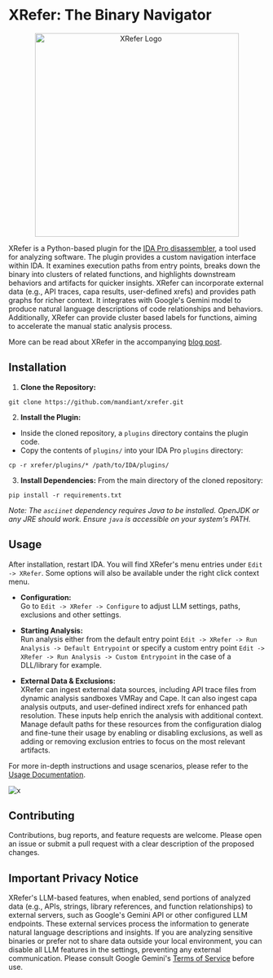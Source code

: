 # XRefer: The Binary Navigator

<p align="center">
  <img src="images/xrefer_logo_main.png" alt="XRefer Logo" width="400">
</p>


XRefer is a Python-based plugin for the [IDA Pro disassembler](https://hex-rays.com/ida-pro), a tool used for analyzing software. The plugin provides a custom navigation interface within IDA. It examines execution paths from entry points, breaks down the binary into clusters of related functions, and highlights downstream behaviors and artifacts for quicker insights. XRefer can incorporate external data (e.g., API traces, capa results, user-defined xrefs) and provides path graphs for richer context. It integrates with Google's Gemini model to produce natural language descriptions of code relationships and behaviors. Additionally, XRefer can provide cluster based labels for functions, aiming to accelerate the manual static analysis process.

More can be read about XRefer in the accompanying [blog post](https://cloud.google.com/blog/topics/threat-intelligence/xrefer-gemini-assisted-binary-navigator).

## Installation

1. **Clone the Repository:**
  ```
  git clone https://github.com/mandiant/xrefer.git
  ```

2. **Install the Plugin:**
- Inside the cloned repository, a `plugins` directory contains the plugin code.
- Copy the contents of `plugins/` into your IDA Pro `plugins` directory:
```
cp -r xrefer/plugins/* /path/to/IDA/plugins/
```

3. **Install Dependencies:**
From the main directory of the cloned repository:
  ```
  pip install -r requirements.txt
  ```

_Note: The `asciinet` dependency requires Java to be installed. OpenJDK or any JRE should work. Ensure `java` is accessible on your system's PATH._

## Usage

After installation, restart IDA. You will find XRefer's menu entries under `Edit -> XRefer`. Some options will also be available under the right click context menu.

- **Configuration:**  
Go to `Edit -> XRefer -> Configure` to adjust LLM settings, paths, exclusions and other settings.

- **Starting Analysis:**  
Run analysis either from the default entry point `Edit -> XRefer -> Run Analysis -> Default Entrypoint` or specify a custom entry point `Edit -> XRefer -> Run Analysis -> Custom Entrypoint` in the case of a DLL/library for example.

- **External Data & Exclusions:**  
XRefer can ingest external data sources, including API trace files from dynamic analysis sandboxes VMRay and Cape. It can also ingest capa analysis outputs, and user-defined indirect xrefs for enhanced path resolution. These inputs help enrich the analysis with additional context. Manage default paths for these resources from the configuration dialog and fine-tune their usage by enabling or disabling exclusions, as well as adding or removing exclusion entries to focus on the most relevant artifacts.

For more in-depth instructions and usage scenarios, please refer to the [Usage Documentation](docs/usage.md).

![x](/images/navigation.gif)

## Contributing

Contributions, bug reports, and feature requests are welcome. Please open an issue or submit a pull request with a clear description of the proposed changes.

## Important Privacy Notice

XRefer's LLM-based features, when enabled, send portions of analyzed data (e.g., APIs, strings, library references, and function relationships) to external servers, such as Google's Gemini API or other configured LLM endpoints. These external services process the information to generate natural language descriptions and insights. If you are analyzing sensitive binaries or prefer not to share data outside your local environment, you can disable all LLM features in the settings, preventing any external communication. Please consult Google Gemini's [Terms of Service](https://cloud.google.com/gemini/docs/discover/data-governance)  before use.
